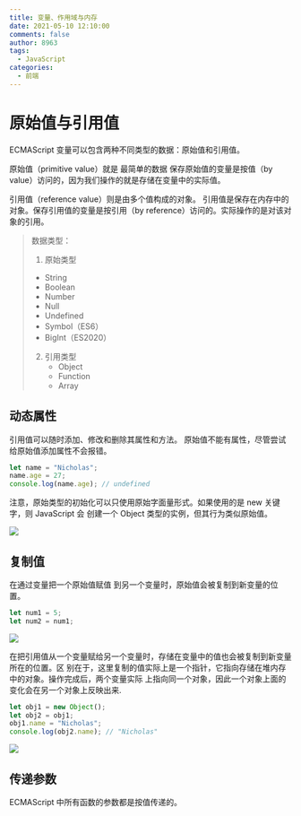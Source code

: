 ```yaml
---
title: 变量、作用域与内存
date: 2021-05-10 12:10:00
comments: false
author: 8963
tags:
  - JavaScript
categories:
  - 前端
---
```




# 原始值与引用值

ECMAScript 变量可以包含两种不同类型的数据：原始值和引用值。

原始值（primitive value）就是 最简单的数据
保存原始值的变量是按值（by value）访问的，因为我们操作的就是存储在变量中的实际值。

引用值（reference value）则是由多个值构成的对象。
引用值是保存在内存中的对象。保存引用值的变量是按引用（by reference）访问的。实际操作的是对该对象的引用。

>数据类型：
>1. 原始类型
>	- String
>	- Boolean
>	- Number
>	- Null
>	- Undefined
>	- Symbol（ES6）
>	- BigInt（ES2020）
>2. 引用类型
>	 - Object
>	 - Function
>	 - Array

## 动态属性

引用值可以随时添加、修改和删除其属性和方法。
原始值不能有属性，尽管尝试给原始值添加属性不会报错。

```javascript
let name = "Nicholas"; 
name.age = 27; 
console.log(name.age); // undefined
```

注意，原始类型的初始化可以只使用原始字面量形式。如果使用的是 new 关键字，则 JavaScript 会 创建一个 Object 类型的实例，但其行为类似原始值。

![](https://cdn.jsdelivr.net/gh/K8963/Imageshack@main/blog/202209070938401.png)

## 复制值

在通过变量把一个原始值赋值 到另一个变量时，原始值会被复制到新变量的位置。

```javascript
let num1 = 5; 
let num2 = num1;
```

![](https://cdn.jsdelivr.net/gh/K8963/Imageshack@main/blog/202209070925039.png)

在把引用值从一个变量赋给另一个变量时，存储在变量中的值也会被复制到新变量所在的位置。区 别在于，这里复制的值实际上是一个指针，它指向存储在堆内存中的对象。操作完成后，两个变量实际 上指向同一个对象，因此一个对象上面的变化会在另一个对象上反映出来.

```javascript
let obj1 = new Object(); 
let obj2 = obj1; 
obj1.name = "Nicholas"; 
console.log(obj2.name); // "Nicholas"
```

![](https://cdn.jsdelivr.net/gh/K8963/Imageshack@main/blog/202209070926924.png)

## 传递参数

ECMAScript 中所有函数的参数都是按值传递的。